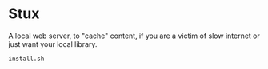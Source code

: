 # Stux
A local web server, to "cache" content, if you are a victim of slow internet or just want your local library.

```bash
install.sh
```